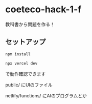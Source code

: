 # coeteco-hack-1-f
教科書から問題を作る！

## セットアップ
```sh
npm install
```

```sh
npx vercel dev
```
で動作確認できます

public/ にUIのファイル

netlify/functions/ にAIのプログラムとか
